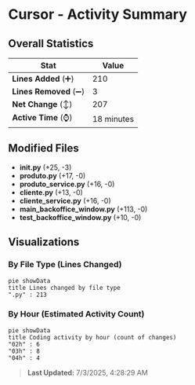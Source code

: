 # Cursor - Activity Summary 

## Overall Statistics

| Stat                   | Value                                                             |
| ---------------------- | ----------------------------------------------------------------- |
| **Lines Added** (➕)   | 210                                          |
| **Lines Removed** (➖) | 3                                        |
| **Net Change** (↕)    | 207                |
| **Active Time** (⌚)   | 18 minutes |


## Modified Files
- **__init__.py** (+25, -3)
- **produto.py** (+17, -0)
- **produto_service.py** (+16, -0)
- **cliente.py** (+13, -0)
- **cliente_service.py** (+16, -0)
- **main_backoffice_window.py** (+113, -0)
- **test_backoffice_window.py** (+10, -0)

## Visualizations

### By File Type (Lines Changed)

```mermaid
pie showData
title Lines changed by file type
".py" : 213
```

### By Hour (Estimated Activity Count)

```mermaid
pie showData
title Coding activity by hour (count of changes)
"02h" : 6
"03h" : 8
"04h" : 4
```


> **Last Updated:** 7/3/2025, 4:28:29 AM